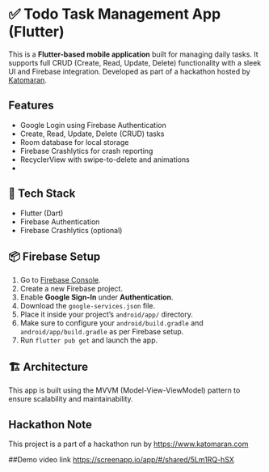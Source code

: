 # ✅ Todo Task Management App (Flutter)

This is a **Flutter-based mobile application** built for managing daily tasks. It supports full CRUD (Create, Read, Update, Delete) functionality with a sleek UI and Firebase integration. Developed as part of a hackathon hosted by [Katomaran](https://www.katomaran.com).

## Features
- Google Login using Firebase Authentication
- Create, Read, Update, Delete (CRUD) tasks
- Room database for local storage
- Firebase Crashlytics for crash reporting
- RecyclerView with swipe-to-delete and animations
- 
## 📱 Tech Stack

- Flutter (Dart)
- Firebase Authentication
- Firebase Crashlytics (optional)

## 📦 Firebase Setup
1. Go to [Firebase Console](https://console.firebase.google.com/).
2. Create a new Firebase project.
3. Enable **Google Sign-In** under **Authentication**.
4. Download the `google-services.json` file.
5. Place it inside your project’s `android/app/` directory.
6. Make sure to configure your `android/build.gradle` and `android/app/build.gradle` as per Firebase setup.
7. Run `flutter pub get` and launch the app.

## 🏗️ Architecture
This app is built using the MVVM (Model-View-ViewModel) pattern to ensure scalability and maintainability.

## Hackathon Note
This project is a part of a hackathon run by https://www.katomaran.com

##Demo video link
https://screenapp.io/app/#/shared/5Lm1RQ-hSX

